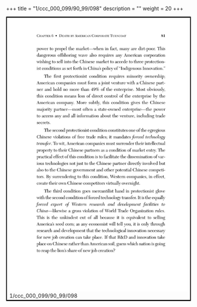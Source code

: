 +++
title = "1/ccc_000_099/90_99/098"
description = ""
weight = 20
+++

<table style="border:2px solid black;max-width:800px;max-height:800px;" 
><tr><td><img class="center-fit-jpg"
src="/jpg_/out_jpg_dbc_098.jpg"  >1/ccc_000_099/90_99/098</img></td></tr></table>
